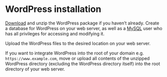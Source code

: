 # WordPress installation 

[Download](https://wordpress.org/download/) and unzip the WordPress package if you haven’t already.
Create a database for WordPress on your web server, as well as a [MySQL](http://codex.wordpress.org/Glossary#MySQL) user who has all privileges for accessing and modifying it.

Upload the WordPress files to the desired location on your web server.

If you want to integrate WordPress into the root of your domain e.g. ```https://www.example.com```, move or upload all contents of the unzipped WordPress directory (excluding the WordPress directory itself) into the root directory of your web server.
